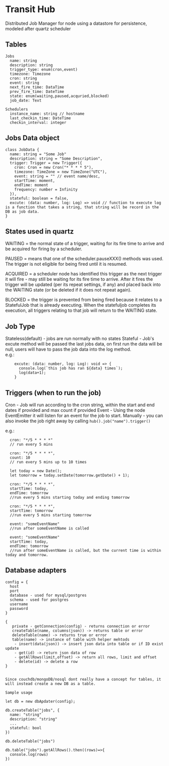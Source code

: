 Transit Hub
===========

Distributed Job Manager for node using a datastore for persistence, modeled after quartz scheduler

Tables
------

```
Jobs
  name: string
  description: string
  trigger_type: enum(cron,event)
  timezone: Timezone
  cron: string
  event: string
  next_fire_time: DataTime
  prev_fire_time: DateTime
  state: enum(waiting,paused,acquried,blocked)
  job_date: Text

Schedulers
  instance_name: string // hostname
  last_checkin_time: DateTime
  checkin_interval: integer
```

Jobs Data object
----------------

```
class JobData {
  name: string = "Some Job"
  description: string = "Some Description",
  trigger: Trigger = new Trigger({
    cron: Cron = new Cron("* * * * 5"),
    timezone: TimeZone = new TimeZone("UTC"),
    event: string = "" // event name/desc,
    startTime: moment,
    endTime: moment
    frequency: number = Infinity
  }),
  stateful: boolean = false,
  excute: (data: number, log: Log) => void // function to execute log is a function that takes a string, that string will be record in the DB as job data.
}
```

States used in quartz
---------------------

WAITING = the normal state of a trigger, waiting for its fire time to arrive and be acquired for firing by a scheduler.

PAUSED = means that one of the scheduler.pauseXXX() methods was used. The trigger is not eligible for being fired until it is resumed.

ACQUIRED = a scheduler node has identified this trigger as the next trigger it will fire - may still be waiting for its fire time to arrive. After it fires the trigger will be updated (per its repeat settings, if any) and placed back into the WAITING state (or be deleted if it does not repeat again).

BLOCKED = the trigger is prevented from being fired because it relates to a StatefulJob that is already executing. When the statefuljob completes its execution, all triggers relating to that job will return to the WAITING state.

Job Type
--------

Stateless(default) - jobs are run normally with no states Stateful - Job's excute method will be passed the last jobs data, on first run the data will be null, users will have to pass the job data into the log method.  
e.g.:

```
    excute: (data: number, log: Log): void => {
      console.log(`this job has ran ${data} times`);
      log(data+1);
    }
```

Triggers (when to run the job)
------------------------------

Cron - Job will run according to the cron string, within the start and end dates if provided and max count if provided Event - Using the node EventEmitter it will listen for an event for the job to start. Manually - you can also invoke the job right away by calling `hub().job("name").trigger()`

e.g.:

```
  cron: "*/5 * * * *"
  // run every 5 mins

  cron: "*/5 * * * *",
  count: 10
  // run every 5 mins up to 10 times

  let today = new Date();
  let tomorrow = today.setDate(tomorrow.getDate() + 1);

  cron: "*/5 * * * *",
  startTime: today,
  endTime: tomorrow
  //run every 5 mins starting today and ending tomorrow

  cron: "*/5 * * * *",
  startTime: tomorrow
  //run every 5 mins starting tomorrow

  event: "someEventName"
  //run after someEventName is called

  event: "someEventName"
  startTime: today,
  endTime: tomorrow
  //run after someEventName is called, but the current time is within today and tomorrow.

```

Database adapters
------------------------------

```
config = {
  host
  port
  database - used for mysql/postgres
  schema - used for postgres
  username
  password
}

{
   private - getConnection(config) - returns connection or error
   createTable(name, columns(json)) -> returns table or error 
   deleteTable(name) -> returns true or error
   table(name) -> instance of table with helper mehtods
    - insert(data(json)) -> insert json data into table or if ID exist update
    - get(id) -> return json data of row
    - getAllRows(limit,offset) -> return all rows, limit and offset 
    - delete(id) -> delete a row
}


Since couchdb/mongoDB/nosql dont really have a concept for tables, it will instead create a new DB as a table.

Sample usage

let db = new dbApdater(config);

db.createTable("jobs", {
  name: "string"
  description: "string"
  ...
  stateful: bool
})

db.deleteTable("jobs")

db.table("jobs").getAllRows().then((rows)=>{
  console.log(rows)
})

```
